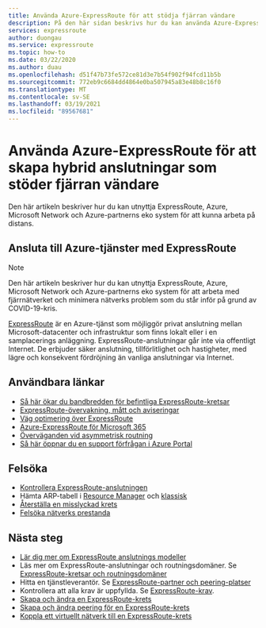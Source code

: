 ```yaml
---
title: Använda Azure-ExpressRoute för att stödja fjärran vändare
description: På den här sidan beskrivs hur du kan använda Azure-ExpressRoute för att aktivera fjärrhantering på grund av COVID-19-Pandemic.
services: expressroute
author: duongau
ms.service: expressroute
ms.topic: how-to
ms.date: 03/22/2020
ms.author: duau
ms.openlocfilehash: d51f47b73fe572ce81d3e7b54f902f94fcd11b5b
ms.sourcegitcommit: 772eb9c6684dd4864e0ba507945a83e48b8c16f0
ms.translationtype: MT
ms.contentlocale: sv-SE
ms.lasthandoff: 03/19/2021
ms.locfileid: "89567681"
---
```

# <a name="using-azure-expressroute-to-create-hybrid-connectivity-to-support-remote-users"></a>Använda Azure-ExpressRoute för att skapa hybrid anslutningar som stöder fjärran vändare

Den här artikeln beskriver hur du kan utnyttja ExpressRoute, Azure, Microsoft Network och Azure-partnerns eko system för att kunna arbeta på distans.

## <a name="connecting-to-azure-services-with-expressroute"></a>Ansluta till Azure-tjänster med ExpressRoute

>[!NOTE]
>Den här artikeln beskriver hur du kan utnyttja ExpressRoute, Azure, Microsoft Network och Azure-partnerns eko system för att arbeta med fjärrnätverket och minimera nätverks problem som du står inför på grund av COVID-19-kris.
>

[ExpressRoute](expressroute-introduction.md) är en Azure-tjänst som möjliggör privat anslutning mellan Microsoft-datacenter och infrastruktur som finns lokalt eller i en samplacerings anläggning. ExpressRoute-anslutningar går inte via offentligt Internet. De erbjuder säker anslutning, tillförlitlighet och hastigheter, med lägre och konsekvent fördröjning än vanliga anslutningar via Internet.

## <a name="useful-links"></a>Användbara länkar

* [Så här ökar du bandbredden för befintliga ExpressRoute-kretsar](expressroute-howto-circuit-portal-resource-manager.md#modify)
* [ExpressRoute-övervakning, mått och aviseringar](expressroute-monitoring-metrics-alerts.md#expressroute-gateway-connections-in-bitsseconds)
* [Väg optimering över ExpressRoute](expressroute-optimize-routing.md)
* [Azure-ExpressRoute för Microsoft 365](/microsoft-365/enterprise/azure-expressroute)
* [Överväganden vid asymmetrisk routning](expressroute-asymmetric-routing.md)
* [Så här öppnar du en support förfrågan i Azure Portal](https://portal.azure.com/#blade/Microsoft_Azure_Support/HelpAndSupportBlade/overview)

## <a name="troubleshoot"></a>Felsöka

* [Kontrollera ExpressRoute-anslutningen](expressroute-troubleshooting-expressroute-overview.md)
* Hämta ARP-tabell i [Resource Manager](expressroute-troubleshooting-arp-resource-manager.md) och [klassisk](expressroute-troubleshooting-arp-classic.md)
* [Återställa en misslyckad krets](reset-circuit.md)
* [Felsöka nätverks prestanda](expressroute-troubleshooting-network-performance.md)

## <a name="next-steps"></a>Nästa steg

* [Lär dig mer om ExpressRoute anslutnings modeller](expressroute-connectivity-models.md)
* Läs mer om ExpressRoute-anslutningar och routningsdomäner. Se [ExpressRoute-kretsar och routningsdomäner](expressroute-circuit-peerings.md)
* Hitta en tjänstleverantör. Se [ExpressRoute-partner och peering-platser](expressroute-locations.md)
* Kontrollera att alla krav är uppfyllda. Se [ExpressRoute-krav](expressroute-prerequisites.md).
* [Skapa och ändra en ExpressRoute-krets](expressroute-howto-circuit-portal-resource-manager.md)
* [Skapa och ändra peering för en ExpressRoute-krets](expressroute-howto-routing-portal-resource-manager.md)
* [Koppla ett virtuellt nätverk till en ExpressRoute-krets](expressroute-howto-linkvnet-portal-resource-manager.md)

